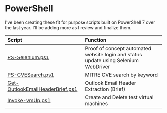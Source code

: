 #   PowerShell

I've been creating these fit for purpose scripts built on PowerShell 7 over the last year. I'll be adding more as I review and finalize them.

| **Script**  | **Function** |
| :--- | :--- |
| [PS-Selenium.ps1](https://github.com/HawkstoneCyber/PowerShell/tree/main/scripts/PS-Selenium.ps1)  | Proof of concept automated website login and status update using Selenium WebDriver  |
| [PS-CVESearch.ps1](https://github.com/HawkstoneCyber/PowerShell/tree/main/scripts/PS-CVESearch.ps1) | MITRE CVE search by keyword  |
| [Get-OutlookEmailHeaderBrief.ps1](https://github.com/HawkstoneCyber/PowerShell/tree/main/scripts/Get-OutlookEmailHeaderBrief.ps1) | Outlook Email Header Extraction (Brief)  |
| [Invoke-vmUp.ps1](https://github.com/HawkstoneCyber/PowerShell/tree/main/scripts/Invoke-vmUp.ps1) | Create and Delete test virtual machines |
